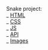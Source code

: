Snake project:<br />
_  [HTML](/projects/snake)<br />
_  [CSS](/stylesheets/snake)<br />
_  [JS](/scripts/snake)<br />
_  [API](/routers/snake.py)<br />
_  [Images](/resources/snake)<br />
